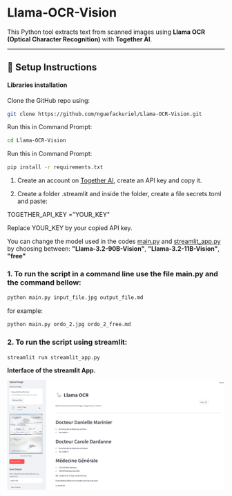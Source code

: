 # Llama-OCR-Vision



This Python tool extracts text from scanned images using **Llama OCR (Optical Character Recognition)** with **Together AI**.


---

## 🔧 Setup Instructions


#### Libraries installation

Clone the GitHub repo using:

```bash
git clone https://github.com/nguefackuriel/Llama-OCR-Vision.git
```

Run this in Command Prompt:

```bash
cd Llama-OCR-Vision
```

Run this in Command Prompt:

```bash
pip install -r requirements.txt
```



1. Create an account on [Together AI](https://www.together.ai/), create an API key and copy it.

2. Create a folder .streamlit and inside the folder, create a file secrets.toml and paste:

TOGETHER_API_KEY ="YOUR_KEY"

Replace YOUR_KEY by your copied API key.

You can change the model used in the codes [main.py](https://github.com/nguefackuriel/Llama-OCR-Vision/main.py) and [streamlit_app.py](https://github.com/nguefackuriel/Llama-OCR-Vision/streamlit_app.py) by choosing between: **"Llama-3.2-90B-Vision"**, **"Llama-3.2-11B-Vision"**, **"free"** 



### 1. To run the script in a command line use the file main.py and the command bellow:


```bash
python main.py input_file.jpg output_file.md
```

for example:

```bash
python main.py ordo_2.jpg ordo_2_free.md
```

### 2. To run the script using streamlit:

```bash
streamlit run streamlit_app.py
```


**Interface of the streamlit App.**


![alt text](https://github.com/nguefackuriel/Llama-OCR-Vision/blob/main/interface.png)
